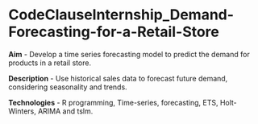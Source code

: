 # CodeClauseInternship_Demand-Forecasting-for-a-Retail-Store
**Aim** - Develop a time series forecasting model to predict the demand for products in a retail store. 

**Description** - Use historical sales data to forecast future demand, considering seasonality and trends. 

**Technologies** - R programming, Time-series, forecasting, ETS, Holt-Winters, ARIMA and tslm.
